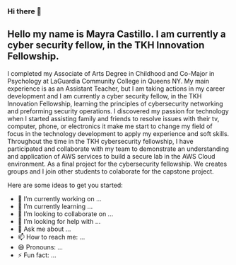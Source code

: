 ### Hi there 👋
## Hello my name is Mayra Castillo. I am currently a cyber security fellow, in the TKH Innovation Fellowship. 
I completed my Associate of Arts Degree in Childhood and Co-Major in Psychology at LaGuardia Community College in Queens NY. My main experience is as an Assistant Teacher, but I am taking actions in my career development and I am currently a cyber security fellow, in the TKH Innovation Fellowship, learning the principles of cybersecurity networking and preforming security operations. I discovered my passion for technology when I started assisting family and friends to resolve issues with their tv, computer, phone, or electronics it make me start to change my field of focus in the technology development to apply my experience and soft skills. 
Throughout the time in the TKH cybersecurity fellowship, I have participated and collaborate with my team to demonstrate an understanding and application of AWS services to build a secure lab in the AWS Cloud environment. As a final project for the cybersecurity fellowship. We creates groups and I join other students to colaborate for the capstone project. 

<!--
**mbarri0s/mbarri0s** is a ✨ _special_ ✨ repository because its `README.md` (this file) appears on your GitHub profile.-->

Here are some ideas to get you started:

- 🔭 I’m currently working on ...
- 🌱 I’m currently learning ...
- 👯 I’m looking to collaborate on ...
- 🤔 I’m looking for help with ...
- 💬 Ask me about ...
- 📫 How to reach me: ...
- 😄 Pronouns: ...
- ⚡ Fun fact: ...

